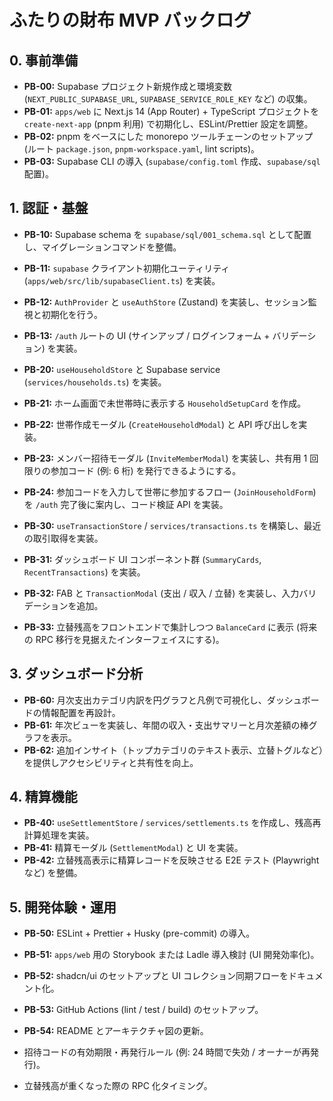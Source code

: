 # ふたりの財布 MVP バックログ

## 0. 事前準備
- **PB-00:** Supabase プロジェクト新規作成と環境変数 (`NEXT_PUBLIC_SUPABASE_URL`, `SUPABASE_SERVICE_ROLE_KEY` など) の収集。
- **PB-01:** `apps/web` に Next.js 14 (App Router) + TypeScript プロジェクトを `create-next-app` (pnpm 利用) で初期化し、ESLint/Prettier 設定を調整。
- **PB-02:** pnpm をベースにした monorepo ツールチェーンのセットアップ (ルート `package.json`, `pnpm-workspace.yaml`, lint scripts)。
- **PB-03:** Supabase CLI の導入 (`supabase/config.toml` 作成、`supabase/sql` 配置)。

## 1. 認証・基盤
- **PB-10:** Supabase schema を `supabase/sql/001_schema.sql` として配置し、マイグレーションコマンドを整備。
- **PB-11:** `supabase` クライアント初期化ユーティリティ (`apps/web/src/lib/supabaseClient.ts`) を実装。
- **PB-12:** `AuthProvider` と `useAuthStore` (Zustand) を実装し、セッション監視と初期化を行う。
- **PB-13:** `/auth` ルートの UI (サインアップ / ログインフォーム + バリデーション) を実装。

- **PB-20:** `useHouseholdStore` と Supabase service (`services/households.ts`) を実装。
- **PB-21:** ホーム画面で未世帯時に表示する `HouseholdSetupCard` を作成。
- **PB-22:** 世帯作成モーダル (`CreateHouseholdModal`) と API 呼び出しを実装。
- **PB-23:** メンバー招待モーダル (`InviteMemberModal`) を実装し、共有用 1 回限りの参加コード (例: 6 桁) を発行できるようにする。
- **PB-24:** 参加コードを入力して世帯に参加するフロー (`JoinHouseholdForm`) を `/auth` 完了後に案内し、コード検証 API を実装。

- **PB-30:** `useTransactionStore` / `services/transactions.ts` を構築し、最近の取引取得を実装。
- **PB-31:** ダッシュボード UI コンポーネント群 (`SummaryCards`, `RecentTransactions`) を実装。
- **PB-32:** FAB と `TransactionModal` (支出 / 収入 / 立替) を実装し、入力バリデーションを追加。
- **PB-33:** 立替残高をフロントエンドで集計しつつ `BalanceCard` に表示 (将来の RPC 移行を見据えたインターフェイスにする)。

## 3. ダッシュボード分析
- **PB-60:** 月次支出カテゴリ内訳を円グラフと凡例で可視化し、ダッシュボードの情報配置を再設計。
- **PB-61:** 年次ビューを実装し、年間の収入・支出サマリーと月次差額の棒グラフを表示。
- **PB-62:** 追加インサイト（トップカテゴリのテキスト表示、立替トグルなど）を提供しアクセシビリティと共有性を向上。

## 4. 精算機能
- **PB-40:** `useSettlementStore` / `services/settlements.ts` を作成し、残高再計算処理を実装。
- **PB-41:** 精算モーダル (`SettlementModal`) と UI を実装。
- **PB-42:** 立替残高表示に精算レコードを反映させる E2E テスト (Playwright など) を整備。

## 5. 開発体験・運用
- **PB-50:** ESLint + Prettier + Husky (pre-commit) の導入。
- **PB-51:** `apps/web` 用の Storybook または Ladle 導入検討 (UI 開発効率化)。
- **PB-52:** shadcn/ui のセットアップと UI コレクション同期フローをドキュメント化。
- **PB-53:** GitHub Actions (lint / test / build) のセットアップ。
- **PB-54:** README とアーキテクチャ図の更新。

- 招待コードの有効期限・再発行ルール (例: 24 時間で失効 / オーナーが再発行)。
- 立替残高が重くなった際の RPC 化タイミング。
